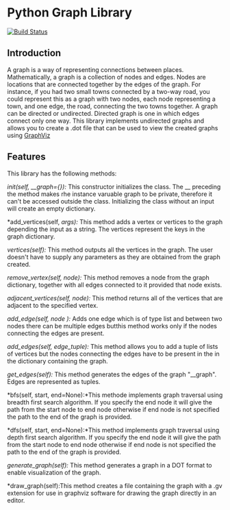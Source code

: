 # Python Graph Library
[![Build Status](https://travis-ci.org/Tonida/bc-7-graph_library.svg?branch=dev)](https://travis-ci.org/Tonida/bc-7-graph_library)

## Introduction
A graph is a way of representing connections between places. Mathematically, a graph is a collection of nodes and edges. Nodes are locations that are connected together by the edges of the graph. For instance, if you had two small towns connected by a two-way road, you could represent this as a graph with two nodes, each node representing a town, and one edge, the road, connecting the two towns together.
A graph can be directed or undirected. Directed graph is one in which edges connect only one way. This library implements undirected graphs and allows you to create a .dot file that can be used to view the created graphs using [GraphViz](www.graphviz.org)

## Features
This library has the following methods:

*init(self, __graph={}):* This constructor initializes the class. The __ preceding the method makes rhe instance varuable graph to be private, therefore it can't be accessed outside the class. Initializing the class without an input will create an empty dictionary.

*add_vertices(self, *args):* This method adds a vertex or vertices to the graph depending the input as a string. The vertices represent the keys in the graph dictionary.

*vertices(self):* This method outputs all the vertices in the graph. The user doesn't have to supply any parameters as they are obtained from the graph created.

*remove_vertex(self, node):* This method removes a node from the graph dictionary,
together with all edges connected to it provided that node exists.

*adjacent_vertices(self, node):* This method returns all of the vertices that are
adjacent to the specified vertex.

*add_edge(self, node ):* Adds one edge which is of type list and between two nodes there can be multiple edges butthis method works only if the nodes connecting the edges are present.

*add_edges(self, edge_tuple):* This method allows you to add a tuple of lists of vertices but the nodes connecting the edges have to be present in the in the dictionary containing the graph.

*get_edges(self):* This method generates the edges of the graph "__graph". Edges are represented as tuples.

*bfs(self, start, end=None):*This methode implements graph traversal using
breadth first search algorithm. If you specify the end node it will give the path from the start node to end node otherwise if end node is not specified the path to the end of the graph is provided.

*dfs(self, start, end=None):*This method implements graph traversal using depth first search algorithm. If you specify the end node it will give the path from the start node to end node otherwise if end node is not specified the path to the end of the graph is provided.

*generate_graph(self):* This method generates a graph in a DOT format to enable visualization of the graph.

*draw_graph(self):This method creates a file containing the graph with a .gv extension for use in graphviz software for drawing the graph directly in an editor.



